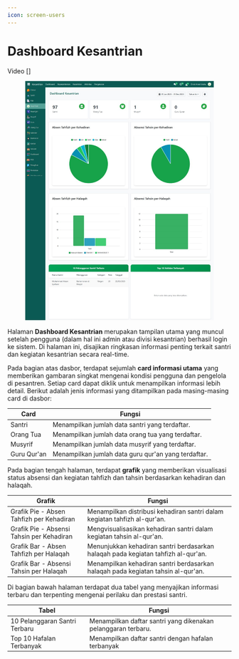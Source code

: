 ```yaml
---
icon: screen-users
---
```


# Dashboard Kesantrian

Video \[]

<figure><img src="../../.gitbook/assets/image (75).png" alt=""><figcaption></figcaption></figure>

Halaman **Dashboard Kesantrian** merupakan tampilan utama yang muncul setelah pengguna (dalam hal ini admin atau divisi kesantrian) berhasil login ke sistem. Di halaman ini, disajikan ringkasan informasi penting terkait santri dan kegiatan kesantrian secara real-time.

Pada bagian atas dasbor, terdapat sejumlah **card informasi utama** yang memberikan gambaran singkat mengenai kondisi pengguna dan pengelola di pesantren. Setiap card dapat diklik untuk menampilkan informasi lebih detail. Berikut adalah jenis informasi yang ditampilkan pada masing-masing card di dasbor:

| Card        | Fungsi                                              |
| ----------- | --------------------------------------------------- |
| Santri      | Menampilkan jumlah data santri yang terdaftar.      |
| Orang Tua   | Menampilkan jumlah data orang tua yang terdaftar.   |
| Musyrif     | Menampilkan jumlah data musyrif yang terdaftar.     |
| Guru Qur'an | Menampilkan jumlah data guru qur'an yang terdaftar. |

Pada bagian tengah halaman, terdapat **grafik** yang memberikan visualisasi status absensi dan kegiatan tahfizh dan tahsin berdasarkan kehadiran dan halaqah.

| Grafik                                    | Fungsi                                                                            |
| ----------------------------------------- | --------------------------------------------------------------------------------- |
| Grafik Pie - Absen Tahfizh per Kehadiran  | Menampilkan distribusi kehadiran santri dalam kegiatan tahfizh al-qur'an.         |
| Grafik Pie - Absensi Tahsin per Kehadiran | Mengvisualisasikan kehadiran santri dalam kegiatan tahsin al-qur'an.              |
| Grafik Bar - Absen Tahfizh per Halaqah    | Menunjukkan kehadiran santri berdasarkan halaqah pada kegiatan tahfizh al-qur'an. |
| Grafik Bar - Absensi Tahsin per Halaqah   | Menampilkan kehadiran santri berdasarkan halaqah pada kegiatan tahsin al-qur'an.  |

Di bagian bawah halaman terdapat dua tabel yang menyajikan informasi terbaru dan terpenting mengenai perilaku dan prestasi santri.

| Tabel                         | Fungsi                                                        |
| ----------------------------- | ------------------------------------------------------------- |
| 10 Pelanggaran Santri Terbaru | Menampilkan daftar santri yang dikenakan pelanggaran terbaru. |
| Top 10 Hafalan Terbanyak      | Menampilkan daftar santri dengan hafalan terbanyak            |

